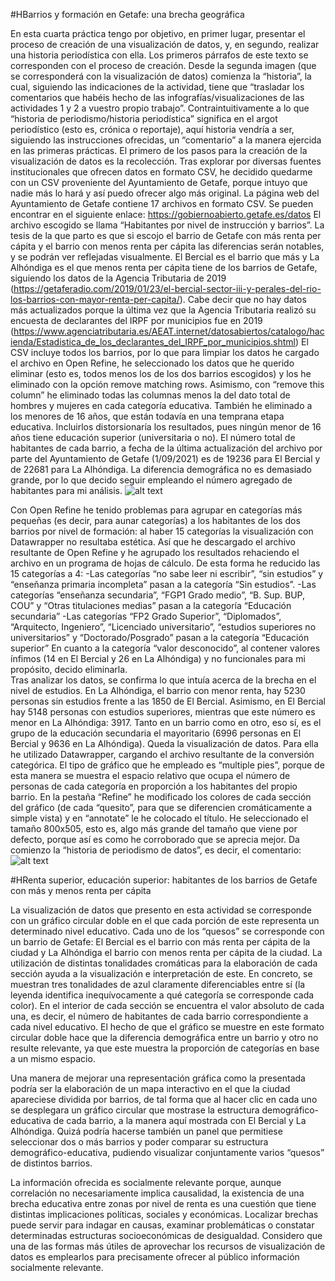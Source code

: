#HBarrios y formación en Getafe: una brecha geográfica

En esta cuarta práctica tengo por objetivo, en primer lugar, presentar el proceso de creación de una visualización de datos, y, en segundo, realizar una historia periodística con ella. Los primeros párrafos de este texto se corresponden con el proceso de creación. Desde la segunda imagen (que se corresponderá con la visualización de datos) comienza la “historia”, la cual, siguiendo las indicaciones de la actividad, tiene que “trasladar los comentarios que habéis hecho de las infografías/visualizaciones de las actividades 1 y 2 a vuestro propio trabajo”. Contraintuitivamente a lo que “historia de periodismo/historia periodística” significa en el argot periodístico (esto es, crónica o reportaje), aquí historia vendría a ser, siguiendo las instrucciones ofrecidas, un “comentario” a la manera ejercida en las primeras prácticas. 
El primero de los pasos para la creación de la visualización de datos es la recolección. Tras explorar por diversas fuentes institucionales que ofrecen datos en formato CSV, he decidido quedarme con un CSV proveniente del Ayuntamiento de Getafe, porque intuyo que nadie más lo hará y así puedo ofrecer algo más original. La página web del Ayuntamiento de Getafe contiene 17 archivos en formato CSV. Se pueden encontrar en el siguiente enlace: https://gobiernoabierto.getafe.es/datos
El archivo escogido se llama “Habitantes por nivel de instrucción y barrios”. La tesis de la que parto es que si escojo el barrio de Getafe con más renta per cápita y el barrio con menos renta per cápita las diferencias serán notables, y se podrán ver reflejadas visualmente. El Bercial es el barrio que más y La Alhóndiga es el que menos renta per cápita tiene de los barrios de Getafe, siguiendo los datos de la Agencia Tributaria de 2019 (https://getaferadio.com/2019/01/23/el-bercial-sector-iii-y-perales-del-rio-los-barrios-con-mayor-renta-per-capita/). Cabe decir que no hay datos más actualizados porque la última vez que la Agencia Tributaria realizó su encuesta de declarantes del IRPF por municipios fue en 2019 (https://www.agenciatributaria.es/AEAT.internet/datosabiertos/catalogo/hacienda/Estadistica_de_los_declarantes_del_IRPF_por_municipios.shtml) 
El CSV incluye todos los barrios, por lo que para limpiar los datos he cargado el archivo en Open Refine, he seleccionado los datos que he querido eliminar (esto es, todos menos los de los dos barrios escogidos) y los he eliminado con la opción remove matching rows. Asimismo, con “remove this column” he eliminado todas las columnas menos la del dato total de hombres y mujeres en cada categoría educativa. También he eliminado a los menores de 16 años, que están todavía en una temprana etapa educativa. Incluirlos distorsionaría los resultados, pues ningún menor de 16 años tiene educación superior (universitaria o no). 
El número total de habitantes de cada barrio, a fecha de la última actualización del archivo por parte del Ayuntamiento de Getafe (1/09/2021) es de 19236 para El Bercial y de 22681 para La Alhóndiga. La diferencia demográfica no es demasiado grande, por lo que decido seguir empleando el número agregado de habitantes para mi análisis. 
![alt text]( https://github.com/raul4198/Periodismo-de-datos-21-22-apuntes-y-ejercicios-/blob/main/imagenes/practica4imagen1.PNG)

Con Open Refine he tenido problemas para agrupar en categorías más pequeñas (es decir, para aunar categorías) a los habitantes de los dos barrios por nivel de formación: al haber 15 categorías la visualización con Datawrapper no resultaba estética. Así que he descargado el archivo resultante de Open Refine y he agrupado los resultados rehaciendo el archivo en un programa de hojas de cálculo. De esta forma he reducido las 15 categorías a 4:
-Las categorías “no sabe leer ni escribir”, “sin estudios” y “enseñanza primaria incompleta” pasan a la categoría “Sin estudios”. 
-Las categorías “enseñanza secundaria”, “FGP1 Grado medio”, “B. Sup. BUP, COU” y “Otras titulaciones medias” pasan a la categoría “Educación secundaria”
-Las categorías “FP2 Grado Superior”, “Diplomados”, “Arquitecto, Ingeniero”, “Licenciado universitario”, “estudios superiores no universitarios” y “Doctorado/Posgrado” pasan a la categoría “Educación superior”
En cuanto a la categoría “valor desconocido”, al contener valores ínfimos (14 en El Bercial y 26 en La Alhóndiga) y no funcionales para mi propósito, decido eliminarla.  
Tras analizar los datos, se confirma lo que intuía acerca de la brecha en el nivel de estudios. En La Alhóndiga, el barrio con menor renta, hay 5230 personas sin estudios frente a las 1850 de El Bercial. Asimismo, en El Bercial hay 5148 personas con estudios superiores, mientras que este número es menor en La Alhóndiga: 3917. Tanto en un barrio como en otro, eso sí, es el grupo de la educación secundaria el mayoritario (6996 personas en El Bercial y 9636 en La Alhóndiga).
Queda la visualización de datos. Para ella he utilizado Datawrapper, cargando el archivo resultante de la conversión categórica. 
El tipo de gráfico que he empleado es “multiple pies”, porque de esta manera se muestra el espacio relativo que ocupa el número de personas de cada categoría en proporción a los habitantes del propio barrio. 
En la pestaña “Refine” he modificado los colores de cada sección del gráfico (de cada “quesito”, para que se diferencien cromáticamente a simple vista) y en “annotate” le he colocado el título. He seleccionado el tamaño 800x505, esto es, algo más grande del tamaño que viene por defecto, porque así es como he corroborado que se aprecia mejor. 
Da comienzo la “historia de periodismo de datos”, es decir, el comentario:
![alt text](https://github.com/raul4198/Periodismo-de-datos-21-22-apuntes-y-ejercicios-/blob/main/imagenes/practica4imagen2.png)

#HRenta superior, educación superior: habitantes de los barrios de Getafe con más y menos renta per cápita

La visualización de datos que presento en esta actividad se corresponde con un gráfico circular doble en el que cada porción de este representa un determinado nivel educativo. Cada uno de los “quesos” se corresponde con un barrio de Getafe: El Bercial es el barrio con más renta per cápita de la ciudad y La Alhóndiga el barrio con menos renta per cápita de la ciudad.
La utilización de distintas tonalidades cromáticas para la elaboración de cada sección ayuda a la visualización e interpretación de este. En concreto, se muestran tres tonalidades de azul claramente diferenciables entre sí (la leyenda identifica inequívocamente a qué categoría se corresponde cada color). En el interior de cada sección se encuentra el valor absoluto de cada una, es decir, el número de habitantes de cada barrio correspondiente a cada nivel educativo. El hecho de que el gráfico se muestre en este formato circular doble hace que la diferencia demográfica entre un barrio y otro no resulte relevante, ya que este muestra la proporción de categorías en base a un mismo espacio.

Una manera de mejorar una representación gráfica como la presentada podría ser la elaboración de un mapa interactivo en el que la ciudad apareciese dividida por barrios, de tal forma que al hacer clic en cada uno se desplegara un gráfico circular que mostrase la estructura demográfico-educativa de cada barrio, a la manera aquí mostrada con El Bercial y La Alhóndiga. Quizá podría hacerse también un panel que permitiese seleccionar dos o más barrios y poder comparar su estructura demográfico-educativa, pudiendo visualizar conjuntamente varios “quesos” de distintos barrios.

La información ofrecida es socialmente relevante porque, aunque correlación no necesariamente implica causalidad, la existencia de una brecha educativa entre zonas por nivel de renta es una cuestión que tiene distintas implicaciones políticas, sociales y económicas. Localizar brechas puede servir para indagar en causas, examinar problemáticas o constatar determinadas estructuras socioeconómicas de desigualdad. Considero que una de las formas más útiles de aprovechar los recursos de visualización de datos es emplearlos para precisamente ofrecer al público información socialmente relevante. 
